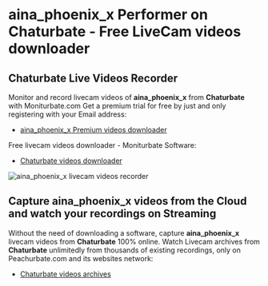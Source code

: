 # aina_phoenix_x Performer on Chaturbate - Free LiveCam videos downloader

## Chaturbate Live Videos Recorder

Monitor and record livecam videos of **aina_phoenix_x** from **Chaturbate** with Moniturbate.com
Get a premium trial for free by just and only registering with your Email address:
* [aina_phoenix_x Premium videos downloader](https://moniturbate.com/request-demo-licence-key.html)

Free livecam videos downloader - Moniturbate Software:
* [Chaturbate videos downloader](https://moniturbate.com/moniturbate-download-software.html)

![aina_phoenix_x livecam videos recorder](https://peachurnet.com/templates/moniturbate-software.png)


## Capture aina_phoenix_x videos from the Cloud and watch your recordings on Streaming

Without the need of downloading a software, capture **aina_phoenix_x** livecam videos from **Chaturbate** 100% online.
Watch Livecam archives from **Chaturbate** unlimitedly from thousands of existing recordings, only on Peachurbate.com and its websites network:
* [Chaturbate videos archives](https://peachurnet.com/)